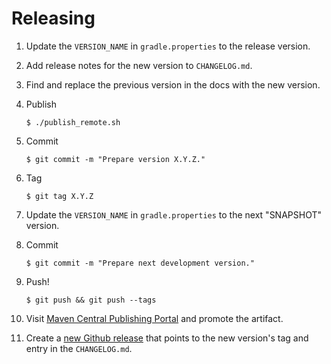 # Releasing

1. Update the `VERSION_NAME` in `gradle.properties` to the release version.

2. Add release notes for the new version to `CHANGELOG.md`.

3. Find and replace the previous version in the docs with the new version.

4. Publish

   ```
   $ ./publish_remote.sh
   ```

5. Commit

   ```
   $ git commit -m "Prepare version X.Y.Z."
   ```

6. Tag

   ```
   $ git tag X.Y.Z
   ```

7. Update the `VERSION_NAME` in `gradle.properties` to the next "SNAPSHOT" version.

8. Commit

   ```
   $ git commit -m "Prepare next development version."
   ```

9. Push!

   ```
   $ git push && git push --tags
   ```

10. Visit [Maven Central Publishing Portal](https://central.sonatype.com) and promote the artifact.

11. Create a [new Github release](https://github.com/coil-kt/coil/releases/new) that points to the new version's tag and entry in the `CHANGELOG.md`.
